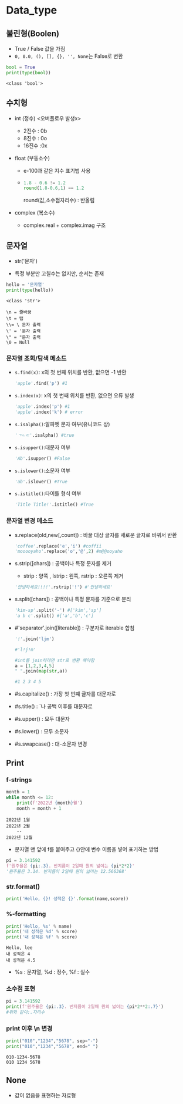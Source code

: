 # Data_type

## 불린형(Boolen)

- True / False 값을 가짐
- `0, 0.0, (), [], {}, '', None`는 False로 변환

```python
bool = True
print(type(bool))
```

`<class 'bool'>`

## 수치형

- int (정수) <오버플로우 발생x>

  - 2진수 : 0b
  - 8진수 : 0o
  - 16진수 :0x

- float (부동소수)

  - e-100과 같은 지수 표기법 사용

  - ```python
    1.8 - 0.6 != 1.2
    round(1.8-0.6,1) == 1.2
    ```

    round(값,소수점자리수) : 반올림

- complex (복소수)

  - complex.real + complex.imag 구조
  
  

## 문자열

- str('문자') 

- 특정 부분만 고칠수는 없지만, 순서는 존재

 ```python
 hello = '문자열'
 print(type(hello))
 ```

```
<class 'str'>
```

```
\n = 줄바꿈
\t = 탭
\\= \ 문자 출력
\' = '문자 출력
\" = "문자 출력
\0 = Null
```

### 문자열 조회/탐색 메소드

- `s.find(x)`: x의 첫 번째 위치를 반환, 없으면 -1 반환

  ```python
  'apple'.find('p') #1
  ```

- `s.index(x)`: x의 첫 번째 위치를 반환, 없으면 오류 발생

  ```python
  'apple'.index('p') #1
  'apple'.index('k') # error
  ```

- `s.isalpha()`:알파벳 문자 여부(유니코드 상)

  ```python
  'ㄱㄴㄷ'.isalpha() #true
  ```

- `s.isupper()`:대문자 여부

  ```python
  'Ab'.isupper() #False
  ```

- `s.islower()`:소문자 여부

  ```python
  'ab'.islower() #True
  ```

- `s.istitle()`:타이틀 형식 여부

  ```python
  'Title Title!'.istitle() #True
  ```

  

### 문자열 변경 메소드

- s.replace(old,new[,count]) : 바꿀 대상 글자를 새로운 글자로 바꿔서 반환

  ```python
  'coffee'.replace('e','i') #coffii
  'mooooyaho'.replace('o','@',2) #m@@ooyaho
  ```

- s.strip([chars]) : 공백이나 특정 문자를 제거

  - strip : 양쪽 , lstrip : 왼쪽, rstrip : 오른쪽 제거

  ```python
  '안녕하세요!!!!'.rstrip('!') #'안녕하세요'
  ```

  

- s.split([chars]) : 공백이나 특정 문자를 기준으로 분리

  ```python
  'kim-sp'.split('-') #['kim','sp']
  'a b c'.split() #['a','b','c']
  ```

  

- #'separator'.join([literable]) : 구분자로 iterable 합침

  ```python
  '!'.join('ljm')
  
  #'l!j!m'
  ```

  ```python
  #int를 join하려면 str로 변환 해야함
  a = [1,2,3,4,5]
  " ".join(map(str,a))
  
  #1 2 3 4 5
  ```

  

- #s.capitalize() : 가장 첫 번쨰 글자를 대문자로

- #s.title() : `나 공백 이후를 대문자로

- #s.upper() : 모두 대문자

- #s.lower() : 모두 소문자

- #s.swapcase() : 대-소문자 변경





## Print

### f-strings

```python
month = 1
while month <= 12:
    print(f'2022년 {month}월')
    month = month + 1
```

```
2022년 1월
2022년 2월
	--
2022년 12월
```

- 문자열 맨 앞에 f를 붙여주고 {}안에 변수 이름을 넣어 표기하는 방법

```python
pi = 3.141592
f'원주율은 {pi:.3}. 반지름이 2일때 원의 넓이는 {pi*2*2}'
'원주율은 3.14. 반지름이 2일때 원의 넓이는 12.566368'
```

### str.format()

```python
print('Hello, {}! 성적은 {}'.format(name,score))
```

### %-formatting

```python
print('Hello, %s' % name)
print('내 성적은 %d' % score)
print('내 성적은 %f' % score)
```

```
Hello, lee
내 성적은 4
내 성적은 4.5
```

- %s : 문자열, %d : 정수, %f  : 실수

### 소수점 표현

```python
pi = 3.141592
print(f'원주율은 {pi:.3}. 반지름이 2일때 원의 넓이는 {pi*2**2:.7}')
#위와 같이:.자리수
```

### print 이후 \n 변경

```python
print("010","1234","5678", sep="-")
print("010","1234","5678", end=" ")
```

```
010-1234-5678
010 1234 5678
```



## None

- 값이 없음을 표현하는 자료형
